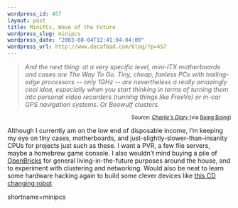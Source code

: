 ```yaml
--- 
wordpress_id: 457
layout: post
title: MiniPCs, Wave of the Future
wordpress_slug: minipcs
wordpress_date: "2003-08-04T12:41:04-04:00"
wordpress_url: http://www.decafbad.com/blog/?p=457
---
```

<blockquote cite="http://www.antipope.org/charlie/blosxom.cgi/2003/Aug/3#ukuug-1"><i>And the next thing: at a very specific level, mini-ITX motherboards and cases are The Way To Go. Tiny, cheap, fanless PCs with trailing-edge processors -- only  1GHz -- are nevertheless a really amazingly cool idea, especially when you start thinking in terms of turning them into personal video recorders (running things like FreeVo) or in-car GPS navigation systems. Or Beowulf clusters.</i></blockquote><div class="credit" align="right"><small>Source: <cite><a href="http://www.antipope.org/charlie/blosxom.cgi/2003/Aug/3#ukuug-1">Charlie's Diary   </a></cite> (via <a href="http://boingboing.net/2003_08_01_archive.html#200443863">Boing Boing</a>)</small></div>	<p>Although I currently am on the low end of disposable income, I&#8217;m keeping my eye on tiny cases, motherboards, and just-slightly-slower-than-insanity CPUs for projects just such as these.  I want a <span class="caps">PVR</span>, a few file servers, maybe a homebrew game console.  I also wouldn&#8217;t mind buying a pile of <a href="http://www.openbrick.org/">OpenBricks</a> for general living-in-the-future purposes around the house, and to experiment with clustering and networking.  Would also be neat to learn some hardware hacking again to build some clever devices like <a href="http://www.sentex.net/~mwandel/tech/changer.html">this CD changing robot</a></p>
<!--more-->
shortname=minipcs

